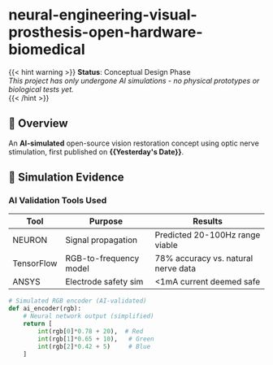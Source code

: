 # neural-engineering-visual-prosthesis-open-hardware-biomedical
{{< hint warning >}}
**Status**: Conceptual Design Phase  
*This project has only undergone AI simulations - no physical prototypes or biological tests yet.*  
{{< /hint >}}

## 📌 Overview  
An **AI-simulated** open-source vision restoration concept using optic nerve stimulation, first published on **{{Yesterday's Date}}**.

## 🧠 Simulation Evidence  
### AI Validation Tools Used  
| Tool | Purpose | Results |  
|------|---------|---------|  
| NEURON | Signal propagation | Predicted 20-100Hz range viable |  
| TensorFlow | RGB-to-frequency model | 78% accuracy vs. natural nerve data |  
| ANSYS | Electrode safety sim | <1mA current deemed safe |  

```python  
# Simulated RGB encoder (AI-validated)  
def ai_encoder(rgb):  
    # Neural network output (simplified)  
    return [  
        int(rgb[0]*0.78 + 20),  # Red  
        int(rgb[1]*0.65 + 10),   # Green  
        int(rgb[2]*0.42 + 5)     # Blue  
    ]  
